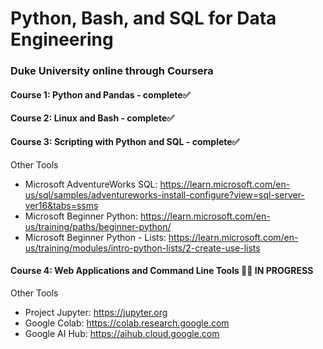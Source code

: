 # Python, Bash, and SQL for Data Engineering
### Duke University online through Coursera

#### Course 1: Python and Pandas - complete✅
#### Course 2: Linux and Bash - complete✅
#### Course 3: Scripting with Python and SQL  - complete✅
Other Tools
* Microsoft AdventureWorks SQL: https://learn.microsoft.com/en-us/sql/samples/adventureworks-install-configure?view=sql-server-ver16&tabs=ssms
* Microsoft Beginner Python: https://learn.microsoft.com/en-us/training/paths/beginner-python/
* Microsoft Beginner Python - Lists: https://learn.microsoft.com/en-us/training/modules/intro-python-lists/2-create-use-lists
#### Course 4: Web Applications and Command Line Tools 🧑‍💻 IN PROGRESS
Other Tools
* Project Jupyter: https://jupyter.org
* Google Colab: https://colab.research.google.com
* Google AI Hub: https://aihub.cloud.google.com

